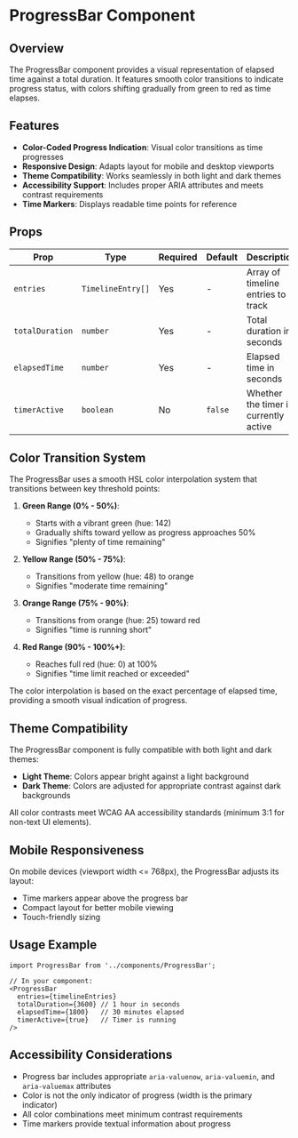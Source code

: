 # ProgressBar Component

## Overview

The ProgressBar component provides a visual representation of elapsed time against a total duration. It features smooth color transitions to indicate progress status, with colors shifting gradually from green to red as time elapses.

## Features

- **Color-Coded Progress Indication**: Visual color transitions as time progresses
- **Responsive Design**: Adapts layout for mobile and desktop viewports
- **Theme Compatibility**: Works seamlessly in both light and dark themes
- **Accessibility Support**: Includes proper ARIA attributes and meets contrast requirements
- **Time Markers**: Displays readable time points for reference

## Props

| Prop | Type | Required | Default | Description |
|------|------|----------|---------|-------------|
| `entries` | `TimelineEntry[]` | Yes | - | Array of timeline entries to track |
| `totalDuration` | `number` | Yes | - | Total duration in seconds |
| `elapsedTime` | `number` | Yes | - | Elapsed time in seconds |
| `timerActive` | `boolean` | No | `false` | Whether the timer is currently active |

## Color Transition System

The ProgressBar uses a smooth HSL color interpolation system that transitions between key threshold points:

1. **Green Range (0% - 50%)**: 
   - Starts with a vibrant green (hue: 142)
   - Gradually shifts toward yellow as progress approaches 50%
   - Signifies "plenty of time remaining"

2. **Yellow Range (50% - 75%)**: 
   - Transitions from yellow (hue: 48) to orange
   - Signifies "moderate time remaining"

3. **Orange Range (75% - 90%)**:
   - Transitions from orange (hue: 25) toward red
   - Signifies "time is running short"
   
4. **Red Range (90% - 100%+)**:
   - Reaches full red (hue: 0) at 100%
   - Signifies "time limit reached or exceeded"

The color interpolation is based on the exact percentage of elapsed time, providing a smooth visual indication of progress.

## Theme Compatibility

The ProgressBar component is fully compatible with both light and dark themes:

- **Light Theme**: Colors appear bright against a light background
- **Dark Theme**: Colors are adjusted for appropriate contrast against dark backgrounds

All color contrasts meet WCAG AA accessibility standards (minimum 3:1 for non-text UI elements).

## Mobile Responsiveness

On mobile devices (viewport width <= 768px), the ProgressBar adjusts its layout:

- Time markers appear above the progress bar
- Compact layout for better mobile viewing
- Touch-friendly sizing

## Usage Example

```tsx
import ProgressBar from '../components/ProgressBar';

// In your component:
<ProgressBar
  entries={timelineEntries}
  totalDuration={3600} // 1 hour in seconds
  elapsedTime={1800}   // 30 minutes elapsed
  timerActive={true}   // Timer is running
/>
```

## Accessibility Considerations

- Progress bar includes appropriate `aria-valuenow`, `aria-valuemin`, and `aria-valuemax` attributes
- Color is not the only indicator of progress (width is the primary indicator)
- All color combinations meet minimum contrast requirements
- Time markers provide textual information about progress